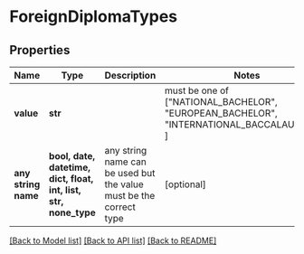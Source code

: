 # ForeignDiplomaTypes


## Properties
Name | Type | Description | Notes
------------ | ------------- | ------------- | -------------
**value** | **str** |  |  must be one of ["NATIONAL_BACHELOR", "EUROPEAN_BACHELOR", "INTERNATIONAL_BACCALAUREATE", ]
**any string name** | **bool, date, datetime, dict, float, int, list, str, none_type** | any string name can be used but the value must be the correct type | [optional]

[[Back to Model list]](../README.md#documentation-for-models) [[Back to API list]](../README.md#documentation-for-api-endpoints) [[Back to README]](../README.md)


